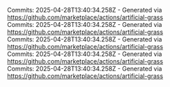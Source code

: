 Commits: 2025-04-28T13:40:34.258Z - Generated via https://github.com/marketplace/actions/artificial-grass
<br>
Commits: 2025-04-28T13:40:34.258Z - Generated via https://github.com/marketplace/actions/artificial-grass
<br>
Commits: 2025-04-28T13:40:34.258Z - Generated via https://github.com/marketplace/actions/artificial-grass
<br>
Commits: 2025-04-28T13:40:34.258Z - Generated via https://github.com/marketplace/actions/artificial-grass
<br>
Commits: 2025-04-28T13:40:34.258Z - Generated via https://github.com/marketplace/actions/artificial-grass
<br>
